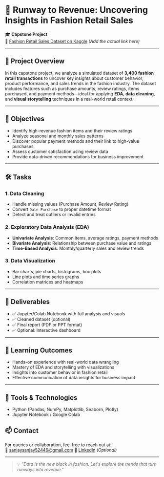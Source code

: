 # 👗 Runway to Revenue: Uncovering Insights in Fashion Retail Sales

🎓 **Capstone Project**  
🔗 [Fashion Retail Sales Dataset on Kaggle](https://www.kaggle.com/) *(Add the actual link here)*

---

## 📌 Project Overview

In this capstone project, we analyze a simulated dataset of **3,400 fashion retail transactions** to uncover key insights about customer behavior, product performance, and sales trends in the fashion industry. The dataset includes features such as purchase amounts, review ratings, items purchased, and payment methods—ideal for applying **EDA**, **data cleaning**, and **visual storytelling** techniques in a real-world retail context.

---

## 🎯 Objectives

- Identify high-revenue fashion items and their review ratings
- Analyze seasonal and monthly sales patterns
- Discover popular payment methods and their link to high-value purchases
- Assess customer satisfaction using review data
- Provide data-driven recommendations for business improvement

---

## 🛠️ Tasks

### 1. Data Cleaning
- Handle missing values (Purchase Amount, Review Rating)
- Convert `Date Purchase` to proper datetime format
- Detect and treat outliers or invalid entries

### 2. Exploratory Data Analysis (EDA)
- **Univariate Analysis**: Common items, average ratings, payment methods
- **Bivariate Analysis**: Relationship between purchase value and ratings
- **Time-Based Analysis**: Monthly/quarterly sales and review trends

### 3. Data Visualization
- Bar charts, pie charts, histograms, box plots
- Line plots and time series graphs
- Correlation matrices and heatmaps

---

## 📂 Deliverables

- ✅ Jupyter/Colab Notebook with full analysis and visuals  
- ✅ Cleaned dataset (optional)  
- ✅ Final report (PDF or PPT format)  
- ✅ Optional: Interactive dashboard  

---

## 🌟 Learning Outcomes

- Hands-on experience with real-world data wrangling
- Mastery of EDA and storytelling with visualizations
- Insights into customer behavior in fashion retail
- Effective communication of data insights for business impact

---

## 🧠 Tools & Technologies

- Python (Pandas, NumPy, Matplotlib, Seaborn, Plotly)
- Jupyter Notebook / Google Colab


## 📫 Contact

For queries or collaboration, feel free to reach out at:  
📧 sanjaysanjay52446@gmail.com
🔗 [LinkedIn](https://linkedin.com/in/yourprofile) *(Optional)*

---

> 💡 *“Data is the new black in fashion. Let's explore the trends that turn runways into revenue.”*
